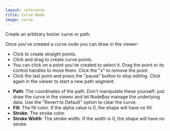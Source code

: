```yaml
---
layout: reference
title: Curve Node
image: curve
---
```

Create an arbitrary bezier curve or path.

Once you've created a curve node you can draw in the viewer:

* Click to create straight points.
* Click and drag to create curve points.
* You can click on a point you've created to select it. Drag the point or its control handles to move them. Click the "x" to remove the point.
* Click the last point and press the "pause" button to stop editing. Click again in the viewer to start a new path segment.

<!-- This line is here to make Markdown happy -->

* **Path**: The coordinates of the path. Don't manipulate these yourself: just draw the curve in the viewer and let NodeBox manage the underlying data. Use the "Revert to Default" option to clear the curve.
* **Fill**: The fill color. If the alpha value is 0, the shape will have no fill.
* **Stroke**: The stroke color.
* **Stroke Width**: The stroke width. If the width is 0, the shape will have no stroke.

